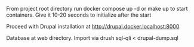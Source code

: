From project root directory run docker compose up -d or make up to start containers. Give it 10-20 seconds to initialize after the start

Proceed with Drupal installation at http://drupal.docker.localhost:8000

Database at web directory. Import via drush sql-qli < drupal-dump.sql